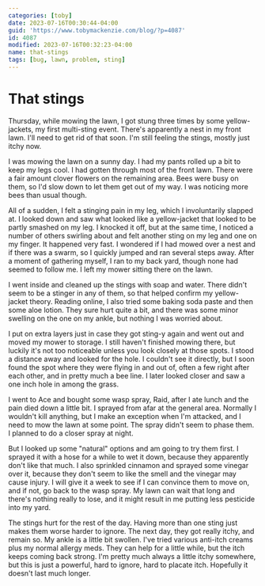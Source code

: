 ```yaml
---
categories: [toby]
date: 2023-07-16T00:30:44-04:00
guid: 'https://www.tobymackenzie.com/blog/?p=4087'
id: 4087
modified: 2023-07-16T00:32:23-04:00
name: that-stings
tags: [bug, lawn, problem, sting]
---
```


That stings
===========

Thursday, while mowing the lawn, I got stung three times by some yellow-jackets, my first multi-sting event.  There's apparently a nest in my front lawn.  I'll need to get rid of that soon.  I'm still feeling the stings, mostly just itchy now.

<!--more-->

I was mowing the lawn on a sunny day.  I had my pants rolled up a bit to keep my legs cool.  I had gotten through most of the front lawn.  There were a fair amount clover flowers on the remaining area.  Bees were busy on them, so I'd slow down to let them get out of my way.  I was noticing more bees than usual though.

All of a sudden, I felt a stinging pain in my leg, which I involuntarily slapped at.  I looked down and saw what looked like a yellow-jacket that looked to be partly smashed on my leg.  I knocked it off, but at the same time, I noticed a number of others swirling about and felt another sting on my leg and one on my finger.  It happened very fast.  I wondered if I had mowed over a nest and if there was a swarm, so I quickly jumped and ran several steps away.  After a moment of gathering myself, I ran to my back yard, though none had seemed to follow me.  I left my mower sitting there on the lawn.

I went inside and cleaned up the stings with soap and water.  There didn't seem to be a stinger in any of them, so that helped confirm my yellow-jacket theory.  Reading online, I also tried some baking soda paste and then some aloe lotion.  They sure hurt quite a bit, and there was some minor swelling on the one on my ankle, but nothing I was worried about.

I put on extra layers just in case they got sting-y again and went out and moved my mower to storage.  I still haven't finished mowing there, but luckily it's not too noticeable unless you look closely at those spots.  I stood a distance away and looked for the hole.  I couldn't see it directly, but I soon found the spot where they were flying in and out of, often a few right after each other, and in pretty much a bee line.  I later looked closer and saw a one inch hole in among the grass.

I went to Ace and bought some wasp spray, Raid, after I ate lunch and the pain died down a little bit.  I sprayed from afar at the general area.  Normally I wouldn't kill anything, but I make an exception when I'm attacked, and I need to mow the lawn at some point.  The spray didn't seem to phase them.  I planned to do a closer spray at night.

But I looked up some "natural" options and am going to try them first.  I sprayed it with a hose for a while to wet it down, because they apparently don't like that much.  I also sprinkled cinnamon and sprayed some vinegar over it, because they don't seem to like the smell and the vinegar may cause injury.  I will give it a week to see if I can convince them to move on, and if not, go back to the wasp spray.  My lawn can wait that long and there's nothing really to lose, and it might result in me putting less pesticide into my yard.

The stings hurt for the rest of the day.  Having more than one sting just makes them worse harder to ignore.  The next day, they got really itchy, and remain so.  My ankle is a little bit swollen.  I've tried various anti-itch creams plus my normal allergy meds.  They can help for a little while, but the itch keeps coming back strong.  I'm pretty much always a little itchy somewhere, but this is just a powerful, hard to ignore, hard to placate itch.  Hopefully it doesn't last much longer.
